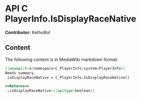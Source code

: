 # API C PlayerInfo.IsDisplayRaceNative

**Contributor:** KethoBot

## Content

The following content is in MediaWiki markdown format:

```mediawiki
{{wowapi|t=a|namespace=C_PlayerInfo|system=PlayerInfo}}
Needs summary.
 isDisplayRaceNative = C_PlayerInfo.IsDisplayRaceNative()

==Returns==
:;isDisplayRaceNative:{{apitype|boolean}}
```
